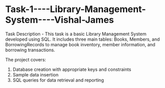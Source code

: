 # Task-1----Library-Management-System----Vishal-James

Task Description - This task is a basic Library Management System developed using SQL. 
It includes three main tables: Books, Members, and BorrowingRecords to manage book inventory, member information, and borrowing transactions.

The project covers:
1) Database creation with appropriate keys and constraints
2) Sample data insertion
3) SQL queries for data retrieval and reporting

